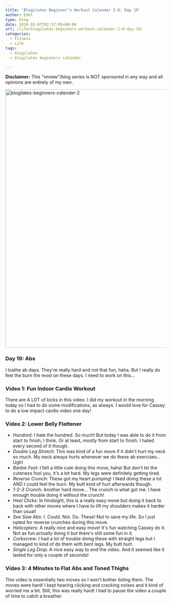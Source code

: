 ```yaml
---
title: 'Blogilates Beginner’s Workout Calendar 2.0: Day 19'
author: Edel
type: blog
date: 2016-03-07T02:57:05+00:00
url: /life/blogilates-beginners-workout-calendar-2-0-day-19/
categories:
  - Fitness
  - Life
tags:
  - blogilates
  - blogilates beginners calendar

---
```

**Disclaimer:** This "review"/blog series is NOT sponsored in any way and all opinions are entirely of my own.

<a href="http://scattered.me/wp-content/uploads/2016/02/blogilates-beginners-calender-2.png" rel="attachment wp-att-11076"><img src="http://scattered.me/wp-content/uploads/2016/02/blogilates-beginners-calender-2-1024x806.png" alt="blogilates-beginners-calender-2" width="1024" height="806" class="alignnone size-large wp-image-11076" srcset="http://erzadel.net/blog/wp-content/uploads/2016/02/blogilates-beginners-calender-2-1024x806.png 1024w, http://erzadel.net/blog/wp-content/uploads/2016/02/blogilates-beginners-calender-2-300x236.png 300w, http://erzadel.net/blog/wp-content/uploads/2016/02/blogilates-beginners-calender-2-768x604.png 768w" sizes="(max-width: 1024px) 100vw, 1024px" /></a>

### Day 19: Abs

I loathe ab days. They're really hard and not that fun, haha. But I really do feel the burn the most on these days. I need to work on this&#8230;

### Video 1: Fun Indoor Cardio Workout

There are A LOT of kicks in this video. I did my workout in the morning today so I had to do some modifications, as always. I would love for Cassey to do a low impact cardio video one day!

<div class="flex-video">
</div>

### Video 2: Lower Belly Flattener

<div class="flex-video">
</div>

  * _Hundred:_ I hate the hundred. So much! But today I was able to do it from start to finish, I think. Or at least, mostly from start to finish. I hated every second of it though.
  * _Double Leg Stretch:_ This was kind of a fun move if it didn't hurt my neck so much. My neck always hurts whenever we do these ab exercises&#8230; Ugh!
  * _Barbie Feet:_ I felt a little cute doing this move, haha! But don't let the cuteness fool you, it's a bit hard. My legs were definitely getting tired.
  * _Reverse Crunch:_ These got my heart pumping! I liked doing these a lot AND I could feel the burn. My butt kind of hurt afterwards though.
  * _1-2-3 Crunch:_ Another hard move&#8230; The crunch is what got me. I have enough trouble doing it without the crunch!
  * _Heel Clicks:_ In hindsight, this is a really easy move but doing it back to back with other moves where I have to lift my shoulders makes it harder than usual!
  * _See Saw Abs:_ I. Could. Not. Do. These! Not to save my life. So I just opted for reverse crunches during this move.
  * _Helicopters:_ A really nice and easy move! It's fun watching Cassey do it. Not as fun actually doing it but there's still some fun in it.
  * _Corkscrew:_ I had a lot of trouble doing these with straight legs but I managed to kind of do them with bent legs. My butt hurt.
  * _Single Leg Drop:_ A nice easy way to end the video. And it seemed like it lasted for only a couple of seconds!

### Video 3: 4 Minutes to Flat Abs and Toned Thighs

This video is essentially two moves so I won't bother listing them. The moves were hard! I kept hearing clicking and cracking noises and it kind of worried me a bit. Still, this was really hard! I had to pause the video a couple of time to catch a breather.

<div class="flex-video">
</div>


